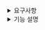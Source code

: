 <details>

<summary>
요구사항
</summary>

![sd](https://github.com/qkrwlstn1/goorm/assets/75283640/0e566d33-6d05-4378-b66d-b22179965092)

</details>

<details>
<summary>
  기능 설명
</summary>

* addProduct - 상품이름과 가격을 추가합니다.
* deleteProduct - 상품을 삭제합니다.
* showProduct - 상품 목록을 불러옵니다. product.csv와 내용이 같습니다.
* addCart - 장바구니에 상품을 추가합니다. 상품 목록에 있어야만 추가 가능합니다.
* deleteCart - 입력받은 수량만큼 장바구니에서 뺍니다. 남은 수량이 없다면 장바구니 목록에서 삭제합니다.
* showCart - 장바구니 목록을 불러옵니다. cart.csv와 내용이 같습니다.
* exit - 종료합니다.

## addProduct
![addProduct](https://github.com/qkrwlstn1/goorm/assets/75283640/7e0ebe12-0227-4396-94d3-f8a59973b7a6)

## deleteProduct
![deleteProduct](https://github.com/qkrwlstn1/goorm/assets/75283640/fcbc0f38-9829-430b-a3ea-ccd323aaf7ea)

## showProcut
![showProduct](https://github.com/qkrwlstn1/goorm/assets/75283640/4d666919-a6c7-4224-a8b6-c1f81d0e0a47)

## product.csv

![productCSV](https://github.com/qkrwlstn1/goorm/assets/75283640/7ec19c88-16dd-44b5-bac4-54aa090d1bb7)

## addCart
![addCart](https://github.com/qkrwlstn1/goorm/assets/75283640/c032c264-336d-4644-898b-0cd09da320d5)

## deleteCart
![deleteCart](https://github.com/qkrwlstn1/goorm/assets/75283640/b1f39a8f-00d9-46d2-8136-a74be48b69fb)

## showCart
![showCart](https://github.com/qkrwlstn1/goorm/assets/75283640/a0a8db09-4795-41be-8ed3-d7a7448766d3)

## cart.csv
![CartCSV](https://github.com/qkrwlstn1/goorm/assets/75283640/d3fa1e8b-3de2-4442-baae-48f391d645c6)

</details>



